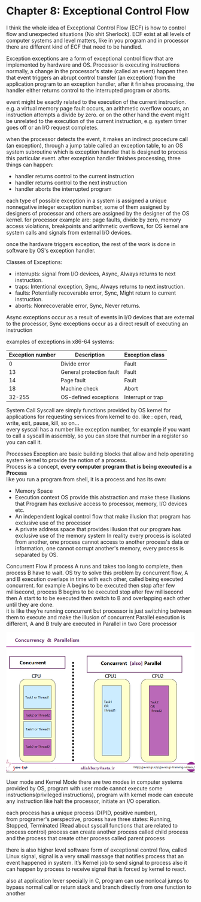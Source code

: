 # Chapter 8: Exceptional Control Flow

I think the whole idea of Exceptional Control Flow (ECF) is how to control flow and unexpected situations (No shit Sherlock). ECF exist at all levels of computer systems and level matters, like in you program and in processor there are different kind of ECF that need to be handled.

Exception
exceptions are a form of exceptional control flow that are implemented by hardware and OS.
Processor is executing instructions normally, a change in the processor's state (called an event) happen then that event triggers an abrupt control transfer (an exception) from the application program to an exception handler, after it finishes processing, the handler either returns control to the interrupted program or aborts.

event might be exactly related to the execution of the current instruction. e.g. a virtual memory page fault occurs, an arithmetic overflow occurs, an instruction attempts a divide by zero. or on the other hand the event might be unrelated to the execution of the current instruction, e.g. system timer goes off or an I/O request completes.

when the processor detects the event, it makes an indirect procedure call (an exception), through a jump table called an exception table, to an OS system subroutine which is exception handler that is designed to process this particular event. after exception handler finishes processing, three things can happen:
- handler returns control to the current instruction 
- handler returns control to the next instruction
- handler aborts the interrupted program

each type of possible exception in a system is assigned a unique nonnegative integer exception number, some of them assigned by designers of processor and others are assigned by the designer of the OS kernel.
for processor example are: page faults, divide by zero, memory access violations, breakpoints and arithmetic overflows, for OS kernel are system calls and signals from external I/O devices.

once the hardware triggers exception, the rest of the work is done in software by OS's exception handler.

Classes of Exceptions:
- interrupts: signal from I/O devices, Async,  Always returns to next instruction.
- traps: Intentional exception, Sync, Always returns to next instruction.
- faults: Potentially recoverable error, Sync, Might return to current instruction.
- aborts: Nonrecoverable error, Sync, Never returns.

Async exceptions occur as a result of events in I/O devices that are external to the processor, Sync exceptions occur as a direct result of executing an instruction

examples of exceptions in x86-64 systems:

| Exception number | Description              | Exception class   |
| ---------------- | ------------------------ | ----------------- |
| 0                | Divide error             | Fault             |
| 13               | General protection fault | Fault             |
| 14               | Page fault               | Fault             |
| 18               | Machine check            | Abort             |
| 32-255           | OS-defined exceptions    | Interrupt or trap |

System Call
Syscall are simply functions provided by OS kernel for applications for requesting services from kernel to do. like : open, read, write, exit, pause, kill, so on...  
every syscall has a number like exception number, for example if you want to call a syscall in assembly, so you can store that number in a register so you can call it.

Processes
Exception are basic building blocks that allow and help operating system kernel to provide the notion of a process.  
Process is a concept, **every computer program that is being executed is a Process**  
like you run a program from shell, it is a process and has its own:
- Memory Space
- Execution context
OS provide this abstraction and make these illusions that Program has exclusive access to processor, memory, I/O devices etc.
- An independent logical control flow that make illusion that program has exclusive use of the processor
- A private address space that provides illusion that our program has exclusive use of the memory system
In reality every process is isolated from another, one process cannot access to another process's data or information, one cannot corrupt another's memory, every process is separated by OS.


Concurrent Flow 
if process A runs and takes too long to complete, then process B have to wait.
OS try to solve this problem by concurrent flow, A and B execution overlaps in time with each other, called being executed concurrent. for example A begins to be executed then stop after few millisecond, process B begins to be executed stop after few millisecond then A start to to be executed then switch to B and overlapping each other until they are done.  
it is like they’re running concurrent but processor is just switching between them to execute and make the illusion of concurrent
Parallel execution is different, A and B truly are executed in Parallel in two Core processor


![concurrent vs parallel](assets/ZktFr.png)


User mode and Kernel Mode
there are two modes in computer systems provided by OS, program with user mode cannot execute some instructions(privileged instructions), program with kernel mode can execute any instruction like halt the processor, initiate an I/O operation.


each process has a unique process ID(PID, positive number),  
from programer's perspective, process have three states: Running, Stopped, Terminated
(Read about syscall functions that are related to process control)
process can create another process called child process and the process that create other process called parent process

there is also higher level software form of exceptional control flow, called Linux signal,  signal is a very small massage that notifies process that an event happened in system. It’s Kernel job to send signal to process also it can happen by process to receive signal that is forced by kernel to react.

also at application lever specially in C, program can use nonlocal jumps to bypass normal call or return stack and branch directly from one function to another